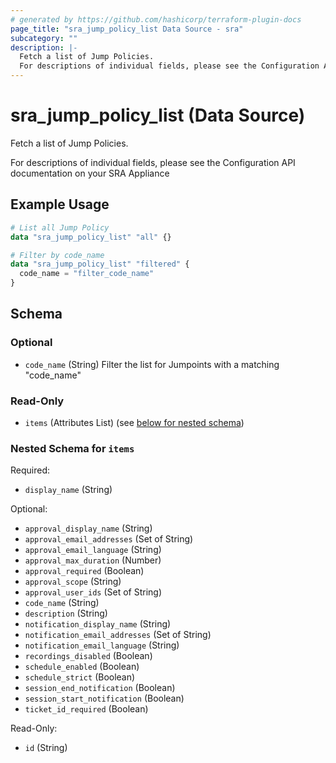 ```yaml
---
# generated by https://github.com/hashicorp/terraform-plugin-docs
page_title: "sra_jump_policy_list Data Source - sra"
subcategory: ""
description: |-
  Fetch a list of Jump Policies.
  For descriptions of individual fields, please see the Configuration API documentation on your SRA Appliance
---
```


# sra_jump_policy_list (Data Source)

Fetch a list of Jump Policies.

For descriptions of individual fields, please see the Configuration API documentation on your SRA Appliance

## Example Usage

```terraform
# List all Jump Policy
data "sra_jump_policy_list" "all" {}

# Filter by code_name
data "sra_jump_policy_list" "filtered" {
  code_name = "filter_code_name"
}
```

<!-- schema generated by tfplugindocs -->
## Schema

### Optional

- `code_name` (String) Filter the list for Jumpoints with a matching "code_name"

### Read-Only

- `items` (Attributes List) (see [below for nested schema](#nestedatt--items))

<a id="nestedatt--items"></a>
### Nested Schema for `items`

Required:

- `display_name` (String)

Optional:

- `approval_display_name` (String)
- `approval_email_addresses` (Set of String)
- `approval_email_language` (String)
- `approval_max_duration` (Number)
- `approval_required` (Boolean)
- `approval_scope` (String)
- `approval_user_ids` (Set of String)
- `code_name` (String)
- `description` (String)
- `notification_display_name` (String)
- `notification_email_addresses` (Set of String)
- `notification_email_language` (String)
- `recordings_disabled` (Boolean)
- `schedule_enabled` (Boolean)
- `schedule_strict` (Boolean)
- `session_end_notification` (Boolean)
- `session_start_notification` (Boolean)
- `ticket_id_required` (Boolean)

Read-Only:

- `id` (String)


